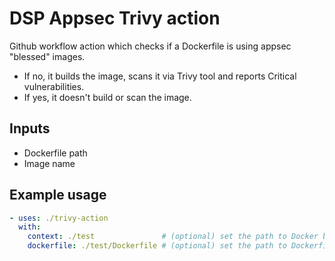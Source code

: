 # DSP Appsec Trivy action

Github workflow action which checks if a Dockerfile is using appsec "blessed" images.
- If no, it builds the image, scans it via Trivy tool and reports Critical vulnerabilities.
- If yes, it doesn't build or scan the image.

## Inputs

- Dockerfile path
- Image name

## Example usage

```yml
- uses: ./trivy-action
  with:
    context: ./test               # (optional) set the path to Docker build context
    dockerfile: ./test/Dockerfile # (optional) set the path to Dockerfile
```
